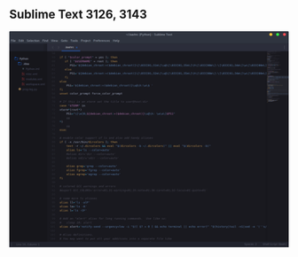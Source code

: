 ## Sublime Text 3126, 3143

[![Aperçu](screenshots/sublime-text-3143.png)](https://github.com/PhineasPhreak/dotfiles/blob/master/screenshots/sublime-text-3143.png)
